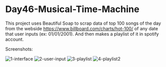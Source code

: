 # Day46-Musical-Time-Machine
This project uses Beautiful Soap to scrap data of top 100 songs of the day from the webside  https://www.billboard.com/charts/hot-100/  of any date that user inputs (ex: 01/01/2001). And then makes a playlist of it in spotify account.

Screenshots:

![1-interface](https://user-images.githubusercontent.com/86790253/235496144-255d6199-6659-426a-9b1f-37022530408e.png)
![2-user-input](https://user-images.githubusercontent.com/86790253/235496168-474dd80f-1bb6-4f7f-bcdb-51f01b6e6e99.png)
![3-playlist](https://user-images.githubusercontent.com/86790253/235496178-f406d66c-624c-49ad-89fd-abbdfa3e2388.png)
![4-playlist2](https://user-images.githubusercontent.com/86790253/235496189-e74046a9-2c97-40ac-8aa2-dfbc3888c889.png)
